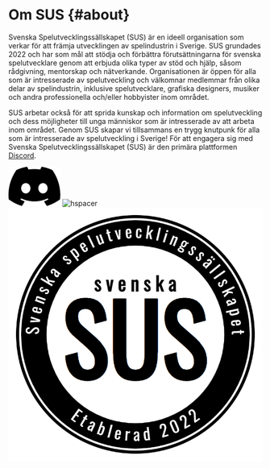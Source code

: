 # Om SUS {#about}

Svenska Spelutvecklingssällskapet (SUS) är en ideell organisation som verkar för att främja utvecklingen av spelindustrin i Sverige. SUS grundades 2022 och har som mål att stödja och förbättra förutsättningarna för svenska spelutvecklare genom att erbjuda olika typer av stöd och hjälp, såsom rådgivning, mentorskap och nätverkande. Organisationen är öppen för alla som är intresserade av spelutveckling och välkomnar medlemmar från olika delar av spelindustrin, inklusive spelutvecklare, grafiska designers, musiker och andra professionella och/eller hobbyister inom området.

SUS arbetar också för att sprida kunskap och information om spelutveckling och dess möjligheter till unga människor som är intresserade av att arbeta inom området. Genom SUS skapar vi tillsammans en trygg knutpunk för alla som är intresserade av spelutveckling i Sverige! För att engagera sig med Svenska Spelutvecklingssällskapet (SUS) är den primära plattformen [Discord](./test).

![medium](./discord-mark-black.png) ![hspacer](1em) ![medium](./sus-logo.png)
